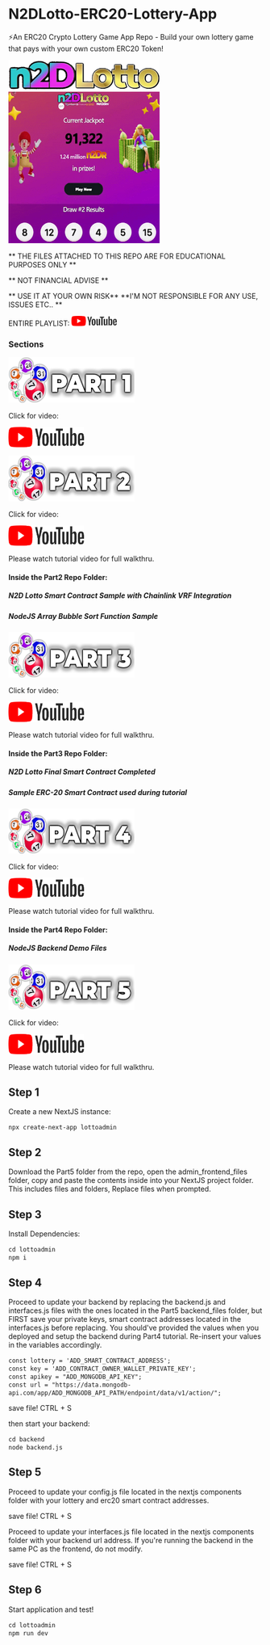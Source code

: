 # N2DLotto-ERC20-Lottery-App
⚡An ERC20 Crypto Lottery Game App Repo - Build your own lottery game that pays with your own custom ERC20 Token!

<img src="https://github.com/net2devcrypto/misc/blob/main/n2dLotto2.png" width="300" height="60">
<img src="https://github.com/net2devcrypto/misc/blob/main/n2dlotto.gif" width="300" height="300">


** THE FILES ATTACHED TO THIS REPO ARE FOR EDUCATIONAL PURPOSES ONLY **

** NOT FINANCIAL ADVISE **

** USE IT AT YOUR OWN RISK** **I'M NOT RESPONSIBLE FOR ANY USE, ISSUES ETC.. **

ENTIRE PLAYLIST:
<a href="https://www.youtube.com/watch?v=qbG549G8hQo&list=PLLkrq2VBYc1bvQvr-qogw1bxe3wmc61zG" target="_blank"><img src="https://github.com/net2devcrypto/misc/blob/main/ytlogo2.png" width="90" height="20"></a>


<h3>Sections</h3>

<img src="https://github.com/net2devcrypto/misc/blob/main/lottopart1.png" width="250" height="90">

Click for video:

<a href="https://www.youtube.com/watch?v=qbG549G8hQo&t=569s" target="_blank"><img src="https://github.com/net2devcrypto/misc/blob/main/ytlogo2.png" width="150" height="40"></a>

<img src="https://github.com/net2devcrypto/misc/blob/main/lottopart2.png" width="250" height="90">

Click for video:

<a href="https://www.youtube.com/watch?v=zBkYTAIMnN4&t=437s" target="_blank"><img src="https://github.com/net2devcrypto/misc/blob/main/ytlogo2.png" width="150" height="40"></a> 

Please watch tutorial video for full walkthru.

<h4>Inside the Part2 Repo Folder:</h4>

<h5>N2D Lotto Smart Contract Sample with Chainlink VRF Integration</h5>

<h5>NodeJS Array Bubble Sort Function Sample</h5>

<img src="https://github.com/net2devcrypto/misc/blob/main/lottopart3.png" width="250" height="90">

Click for video:

<a href="https://youtu.be/bEQ7wXPBH8E" target="_blank"><img src="https://github.com/net2devcrypto/misc/blob/main/ytlogo2.png" width="150" height="40"></a> 

Please watch tutorial video for full walkthru.

<h4>Inside the Part3 Repo Folder:</h4>

<h5>N2D Lotto Final Smart Contract Completed</h5>

<h5>Sample ERC-20 Smart Contract used during tutorial</h5>

<img src="https://github.com/net2devcrypto/misc/blob/main/lottopart4.png" width="250" height="90">

Click for video:

<a href="https://www.youtube.com/watch?v=Gz-pXG32yWc" target="_blank"><img src="https://github.com/net2devcrypto/misc/blob/main/ytlogo2.png" width="150" height="40"></a> 

Please watch tutorial video for full walkthru.

<h4>Inside the Part4 Repo Folder:</h4>

<h5>NodeJS Backend Demo Files</h5>

<img src="https://github.com/net2devcrypto/misc/blob/main/lottopart5.png" width="250" height="90">

Click for video:

<a href="" target="_blank"><img src="https://github.com/net2devcrypto/misc/blob/main/ytlogo2.png" width="150" height="40"></a> 

Please watch tutorial video for full walkthru.

## Step 1

Create a new NextJS instance:

```shell
npx create-next-app lottoadmin
```

## Step 2

Download the Part5 folder from the repo, open the admin_frontend_files folder, copy and paste the contents inside into your NextJS project folder.
This includes files and folders, Replace files when prompted.

## Step 3

Install Dependencies:

```shell
cd lottoadmin
npm i 
```

## Step 4

Proceed to update your backend by replacing the backend.js and interfaces.js files with the ones located in the Part5 backend_files folder,
but FIRST save your private keys, smart contract addresses located in the interfaces.js before replacing. You should've provided the values when you deployed and setup the backend during Part4 tutorial. Re-insert your values in the variables accordingly.

```shell
const lottery = 'ADD_SMART_CONTRACT_ADDRESS';
const key = 'ADD_CONTRACT_OWNER_WALLET_PRIVATE_KEY';
const apikey = "ADD_MONGODB_API_KEY";
const url = "https://data.mongodb-api.com/app/ADD_MONGODB_API_PATH/endpoint/data/v1/action/";
```

save file! CTRL + S

then start your backend:

```shell
cd backend
node backend.js
```

## Step 5

Proceed to update your config.js file located in the nextjs components folder with your lottery and erc20 smart contract addresses.

save file! CTRL + S

Proceed to update your interfaces.js file located in the nextjs components folder with your backend url address. If you're running the
backend in the same PC as the frontend, do not modify.

save file! CTRL + S

## Step 6

Start application and test!

```shell
cd lottoadmin
npm run dev
```


